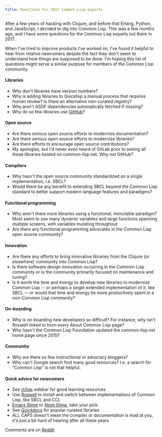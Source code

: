 ```yaml
---
title: Questions for 2017 Common Lisp experts
---
```


After a few years of hacking with Clojure, and before that Erlang,
Python, and JavaScript, I decided to dig into Common Lisp. This was
a few months ago, and I have some questions for the Common Lisp
experts out there in 2017.

When I've tried to improve products I've worked on, I've found it
helpful to hear from relative newcomers despite the fact they don't
seem to understand how things are supposed to be done. I'm hoping
this list of questions might serve a similar purpose for members of
the Common Lisp community.

#### Libraries
* Why don't libraries have version numbers?
* Why is adding libraries to Quicklisp a manual process that
  requires human review? Is there an alternative non-curated
  registry?
* Why aren't ASDF dependencies automatically fetched if missing?
* Why do so few libraries use [GitHub](https://github.com/trending/common-lisp)?

#### Open source
* Are there serious open source efforts to modernize documentation?
* Are there serious open source efforts to modernize libraries?
* Are there efforts to encourage open source contributions?
* My apologies, but I'd never even heard of GitLab prior to seeing
  all these libraries hosted on common-lisp.net. Why not GitHub?

#### Compilers
* Why hasn't the open source community standardized on a single
  implementation, i.e. SBCL?
* Would there be any benefit to extending SBCL beyond the Common
  Lisp standard to better support modern language features and
  paradigms?

#### Functional programming 
* Why aren't there more libraries using a functional, immutable
  paradigm? Most seem to use many dynamic variables and large
  functions spanning multiple screens, with variables mutating throughout
* Are there any functional programming advocates in the Common Lisp
  open source community?

#### Innovation
* Are there any efforts to bring innovative libraries from the
  Clojure (or elsewhere) community into Common Lisp?
* Is there software design innovation occurring in the Common Lisp
  community or is the community primarily focused on maintenance and
  tuning?
* Is it worth the time and energy to develop new libraries to
  modernize Common Lisp -- or perhaps a single extended
  implementation of it, like SBCL -- or would that time and energy
  be more productively spent in a non-Common Lisp community?

#### On-boarding 
* Why is on-boarding new developers so difficult? For instance, why
  isn't Roswell linked to from every About Common Lisp page?
* Why hasn't the Common Lisp Foundation updated the common-lisp.net
  home page since 2015?

#### Community
* Why are there so few instructional or advocacy bloggers?
* Why can't Google search find many good resources? I.e. a search
  for “Common Lisp” is not that helpful.

#### Quick advice for newcomers 
* See [/r/lisp](https://www.reddit.com/r/lisp/) sidebar for good learning resources
* Use [Roswell](https://github.com/roswell/roswell) to install and switch between implementations of Common Lisp, like SBCL and CCL
* [Emacs Slime](https://github.com/slime/slime) or [Atom Slime](https://atom.io/packages/atom-slime), take your pick
* See [Quickdocs](http://quickdocs.org/) for popular curated libraries
* ALL CAPS doesn't mean the compiler or documentation is mad at you, it's just a bit hard of hearing after all these years

Comments are on [Reddit](https://www.reddit.com/r/lisp/comments/6snw5d/questions_for_2017_common_lisp_experts/)
